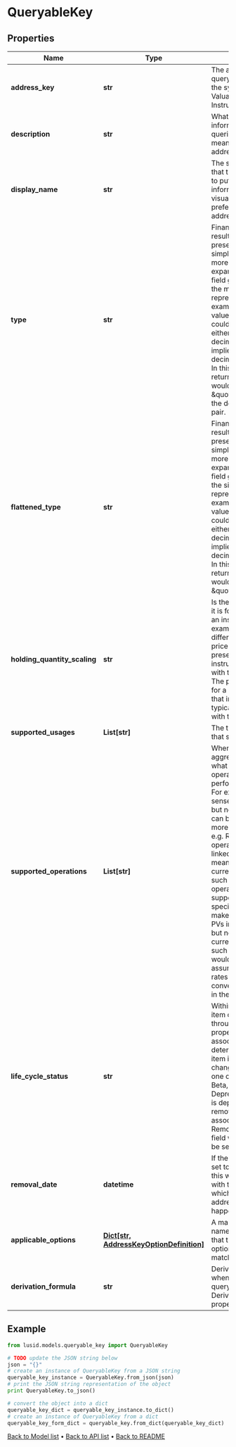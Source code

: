 # QueryableKey


## Properties
Name | Type | Description | Notes
------------ | ------------- | ------------- | -------------
**address_key** | **str** | The address that is the query to be made into the system. e.g. a Valuation/PV or Instrument/MaturityDate | 
**description** | **str** | What does the information that is being queried by the address mean. What is the address for. | [optional] 
**display_name** | **str** | The suggested name that the user would wish to put on to the returned information for visualisation in preference to the address. | 
**type** | **str** | Financially meaningful results can be presented as either simple flat types or more complex expanded types. This field gives the type of the more complex representation.  For example, the present value (PV) of a holding could be represented either as a simple decimal (with currency implied) or as a decimal-currency pair. In this example, the type returned in this field would be \&quot;Result0D\&quot;, the decimal-currency pair. | 
**flattened_type** | **str** | Financially meaningful results can be presented as either simple flat types or more complex expanded types. This field gives the type of the simpler representation.  For example, the present value (PV) of a holding could be represented either as a simple decimal (with currency implied) or as a decimal-currency pair. In this example, the type returned in this field would be \&quot;Decimal\&quot;. | 
**holding_quantity_scaling** | **str** | Is the data scaled when it is for, e.g. a holding in an instrument. A key example would be the difference between price and PV. The present value of an instrument would scale with the quantity held. The price would be that for a hypothetical unit of that instrument, typically associated with the contract size. | 
**supported_usages** | **List[str]** | The types of queries that support this key. | 
**supported_operations** | **List[str]** | When performing an aggregation operation, what column type operations can be performed on the data. For example, it makes sense to sum decimals but not strings. Either can be counted. With more complex types, e.g. ResultValues, operations may be linked to a semantic meaning such as the currency of the result. In such cases the operations may be supported but context specific. For example, it makes sense to sum PVs in a single currency but not when the currency is different. In such cases, an error would result (it being assumed that no fx rates for currency conversion were implicit in the context). | 
**life_cycle_status** | **str** | Within an API where an item can be accessed through an address or property, there is an associated status that determines whether the item is stable or likely to change. This status is one of [Experimental, Beta, EAP, Prod,  Deprecated]. If the item is deprecated it will be removed on or after the associated DateTime RemovalDate field. That field will not otherwise be set. | 
**removal_date** | **datetime** | If the life cycle status is set to deprecated then this will be populated with the date on or after which removal of the address query will happen | [optional] 
**applicable_options** | [**Dict[str, AddressKeyOptionDefinition]**](AddressKeyOptionDefinition.md) | A mapping from option names to the definition that the corresponding option value must match. | [optional] 
**derivation_formula** | **str** | Derivation formula for when the for when the query key represents a DerivedValuation property. | [optional] 

## Example

```python
from lusid.models.queryable_key import QueryableKey

# TODO update the JSON string below
json = "{}"
# create an instance of QueryableKey from a JSON string
queryable_key_instance = QueryableKey.from_json(json)
# print the JSON string representation of the object
print QueryableKey.to_json()

# convert the object into a dict
queryable_key_dict = queryable_key_instance.to_dict()
# create an instance of QueryableKey from a dict
queryable_key_form_dict = queryable_key.from_dict(queryable_key_dict)
```
[Back to Model list](../README.md#documentation-for-models) &#8226; [Back to API list](../README.md#documentation-for-api-endpoints) &#8226; [Back to README](../README.md)



